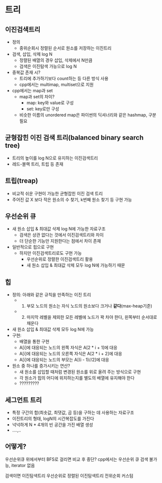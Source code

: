 # 트리
## 이진검색트리
- 정의
  - 중위순회시 정렬된 순서로 원소를 저장하는 이진트리
- 검색, 삽입, 삭제 log N
  - 정렬된 배열의 경우 삽입, 삭제에서 N만큼
  - 검색은 이진탐색 가능으로 log N
- 중복값 존재 시?
  - 트리에 추가하기보다 count하는 등 다른 방식 사용
  - cpp에서는 multimap, multiset으로 지원
- cpp에서는 map과 set
  - map과 set의 차이?
    - map: key와 value로 구성
    - set: key로만 구성
  - 비슷한 이름의 unordered map은 파이썬의 딕셔너리와 같은 hashmap, 구분 필요

## 균형잡힌 이진 검색 트리(balanced binary search tree)
- 트리의 높이를 log N으로 유지하는 이진검색트리
- 레드-블랙 트리, 트립 등 존재
## 트립(treap)
- 비교적 쉬운 구현이 가능한 균형잡힌 이진 검색 트리
- 주어진 값 X 보다 작은 원소의 수 찾기, k번째 원소 찾기 등 구현 가능

## 우선순위 큐
- 새 원소 삽입 & 최대값 삭제 log N에 가능한 자료구조
  - 검색은 상관 없다는 것에서 이진검색트리와 차이
  - 더 단순한 기능만 지원한다는 점에서 차이 존재
- 일반적으로 힙으로 구현
  - 하지만 이진검색트리로도 구현 가능
    - 우선순위로 정렬한 이진검색트리 활용
    - 새 원소 삽입 & 최대값 삭제 모두 log N에 가능하기 때문

## 힙
- 정의: 아래와 같은 규칙을 만족하는 이진 트리
  - 1. 부모 노드의 원소는 자식 노드의 원소보다 크거나 **같다**(max-heap기준)
  - 2. 마지막 레벨을 제외한 모든 레벨에 노드가 꽉 차야 한다, 왼쪽부터 순서대로 채운다
- 새 원소 삽입 & 최대값 삭제 모두 log N에 가능
- 구현:
  - 배열을 통한 구현
  - A[i]에 대응되는 노드의 왼쪽 자식은 A[2 * i + 1]에 대응
  - A[i]에 대응되는 노드의 오른쪽 자식은 A[2 * i + 2]에 대응
  - A[i]에 대응되는 노드의 부모는 A[(i - 1)//2]에 대응
- 원소 중 하나를 증가시키는 연산?
  - 새 원소를 삽입할 때처럼 변경된 원소를 위로 올려 주는 방식으로 구현
  - 각 원소가 힙의 어디에 위치하는지를 별도의 배열에 유지해야 한다
  - ?????????

## 세그먼트 트리
- 특정 구간의 합(최솟값, 최댓값, 곱 등)을 구하는 데 사용하는 자료구조
- 이진트리의 형태, logN의 시간복잡도를 가진다
- 넉넉하게 N * 4개의 빈 공간을 가진 배열 생성
- ....,..

## 어떻게?
우선순위큐
위에서부터 BFS로
걸리면 비교 후 중단?
cpp에서는 우선순위 큐 검색 불가능, iterator 없음

검색이면 이진탐색트리
우선순위로 정렬된 이진탐색트리
전위순회 커스텀